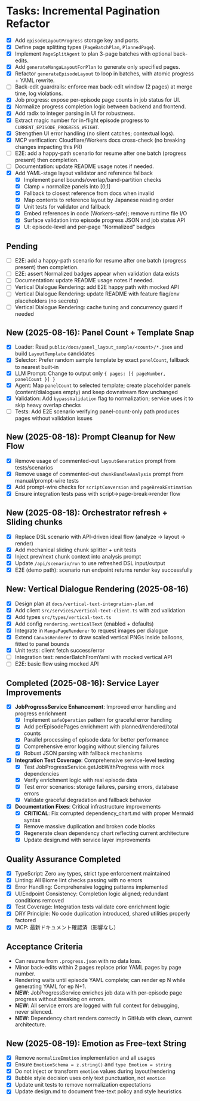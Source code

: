 # Tasks: Incremental Pagination Refactor

- [x] Add `episodeLayoutProgress` storage key and ports.
- [x] Define page splitting types (`PageBatchPlan`, `PlannedPage`).
- [x] Implement `PageSplitAgent` to plan 3-page batches with optional back-edits.
- [x] Add `generateMangaLayoutForPlan` to generate only specified pages.
- [x] Refactor `generateEpisodeLayout` to loop in batches, with atomic progress + YAML rewrite.
- [ ] Back-edit guardrails: enforce max back-edit window (2 pages) at merge time, log violations.
- [x] Job progress: expose per-episode page counts in job status for UI.
- [x] Normalize progress completion logic between backend and frontend.
- [x] Add radix to integer parsing in UI for robustness.
- [x] Extract magic number for in-flight episode progress to `CURRENT_EPISODE_PROGRESS_WEIGHT`.
- [x] Strengthen UI error handling (no silent catches; contextual logs).
- [x] MCP verification: Cloudflare/Workers docs cross-check (no breaking changes impacting this PR)
- [ ] E2E: add a happy-path scenario for resume after one batch (progress present) then completion.
- [ ] Documentation: update README usage notes if needed.
- [x] Add YAML-stage layout validator and reference fallback
  - [x] Implement panel bounds/overlap/band-partition checks
  - [x] Clamp + normalize panels into [0,1]
  - [x] Fallback to closest reference from docs when invalid
  - [x] Map contents to reference layout by Japanese reading order
  - [x] Unit tests for validator and fallback
  - [x] Embed references in code (Workers-safe); remove runtime file I/O
  - [x] Surface validation into episode progress JSON and job status API
  - [x] UI: episode-level and per-page “Normalized” badges

## Pending

- [ ] E2E: add a happy-path scenario for resume after one batch (progress present) then completion.
- [ ] E2E: assert Normalized badges appear when validation data exists
- [ ] Documentation: update README usage notes if needed.
- [ ] Vertical Dialogue Rendering: add E2E happy path with mocked API
- [ ] Vertical Dialogue Rendering: update README with feature flag/env placeholders (no secrets)
- [ ] Vertical Dialogue Rendering: cache tuning and concurrency guard if needed

## New (2025-08-16): Panel Count + Template Snap

- [x] Loader: Read `public/docs/panel_layout_sample/<count>/*.json` and build `LayoutTemplate` candidates
- [x] Selector: Prefer random sample template by exact `panelCount`, fallback to nearest built-in
- [x] LLM Prompt: Change to output only `{ pages: [{ pageNumber, panelCount }] }`
- [x] Agent: Map `panelCount` to selected template; create placeholder panels (content/dialogues empty) and keep downstream flow unchanged
- [x] Validation: Add `bypassValidation` flag to normalization; service uses it to skip heavy overlap checks
- [ ] Tests: Add E2E scenario verifying panel-count-only path produces pages without validation issues

## New (2025-08-18): Prompt Cleanup for New Flow

- [x] Remove usage of commented-out `layoutGeneration` prompt from tests/scenarios
- [x] Remove usage of commented-out `chunkBundleAnalysis` prompt from manual/prompt-wire tests
- [x] Add prompt-wire checks for `scriptConversion` and `pageBreakEstimation`
- [x] Ensure integration tests pass with script→page-break→render flow

## New (2025-08-18): Orchestrator refresh + Sliding chunks

- [x] Replace DSL scenario with API-driven ideal flow (analyze → layout → render)
- [x] Add mechanical sliding chunk splitter + unit tests
- [x] Inject prev/next chunk context into analysis prompt
- [x] Update `/api/scenario/run` to use refreshed DSL input/output
- [x] E2E (demo path): scenario run endpoint returns render key successfully

## New: Vertical Dialogue Rendering (2025-08-16)

- [x] Design plan at `docs/vertical-text-integration-plan.md`
- [x] Add client `src/services/vertical-text-client.ts` with zod validation
- [x] Add types `src/types/vertical-text.ts`
- [x] Add config `rendering.verticalText` (enabled + defaults)
- [x] Integrate in `MangaPageRenderer` to request images per dialogue
- [x] Extend `CanvasRenderer` to draw scaled vertical PNGs inside balloons, fitted to panel bounds
- [x] Unit tests: client fetch success/error
- [ ] Integration test: renderBatchFromYaml with mocked vertical API
- [ ] E2E: basic flow using mocked API

## Completed (2025-08-16): Service Layer Improvements

- [x] **JobProgressService Enhancement**: Improved error handling and progress enrichment
  - [x] Implement `safeOperation` pattern for graceful error handling
  - [x] Add perEpisodePages enrichment with planned/rendered/total counts
  - [x] Parallel processing of episode data for better performance
  - [x] Comprehensive error logging without silencing failures
  - [x] Robust JSON parsing with fallback mechanisms

- [x] **Integration Test Coverage**: Comprehensive service-level testing
  - [x] Test JobProgressService.getJobWithProgress with mock dependencies
  - [x] Verify enrichment logic with real episode data
  - [x] Test error scenarios: storage failures, parsing errors, database errors
  - [x] Validate graceful degradation and fallback behavior

- [x] **Documentation Fixes**: Critical infrastructure improvements
  - [x] **CRITICAL**: Fix corrupted dependency_chart.md with proper Mermaid syntax
  - [x] Remove massive duplication and broken code blocks
  - [x] Regenerate clean dependency chart reflecting current architecture
  - [x] Update design.md with service layer improvements

## Quality Assurance Completed

- [x] TypeScript: Zero `any` types, strict type enforcement maintained
- [x] Linting: All Biome lint checks passing with no errors
- [x] Error Handling: Comprehensive logging patterns implemented
- [x] UI/Endpoint Consistency: Completion logic aligned; redundant conditions removed
- [x] Test Coverage: Integration tests validate core enrichment logic
- [x] DRY Principle: No code duplication introduced, shared utilities properly factored
- [x] MCP: 最新ドキュメント確認済（影響なし）

## Acceptance Criteria

- Can resume from `.progress.json` with no data loss.
- Minor back-edits within 2 pages replace prior YAML pages by page number.
- Rendering waits until episode YAML complete; can render ep N while generating YAML for ep N+1.
- **NEW**: JobProgressService enriches job data with per-episode page progress without breaking on errors.
- **NEW**: All service errors are logged with full context for debugging, never silenced.
- **NEW**: Dependency chart renders correctly in GitHub with clean, current architecture.

## New (2025-08-19): Emotion as Free-text String

- [x] Remove `normalizeEmotion` implementation and all usages
- [x] Ensure `EmotionSchema = z.string()` and `type Emotion = string`
- [x] Do not inject or transform `emotion` values during layout/rendering
- [x] Bubble style decision uses only text punctuation, not `emotion`
- [x] Update unit tests to remove normalization expectations
- [x] Update design.md to document free-text policy and style heuristics
